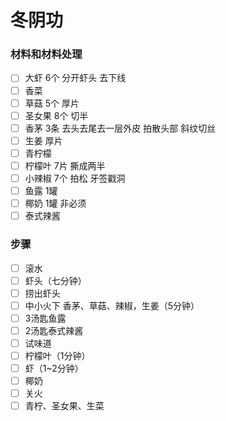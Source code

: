 # 冬阴功

### 材料和材料处理

- [ ] 大虾 6个 分开虾头 去下线
- [ ] 香菜
- [ ] 草菇 5个 厚片
- [ ] 圣女果 8个  切半
- [ ] 香茅 3条 去头去尾去一层外皮 拍散头部 斜纹切丝
- [ ] 生姜 厚片
- [ ] 青柠檬
- [ ] 柠檬叶 7片 撕成两半
- [ ] 小辣椒 7个 拍松 牙签戳洞
- [ ] 鱼露 1罐
- [ ] 椰奶 1罐 非必须
- [ ] 泰式辣酱

### 步骤

- [ ] 滚水
- [ ] 虾头（七分钟）
- [ ] 捞出虾头
- [ ] 中小火下 香茅、草菇、辣椒，生姜（5分钟）
- [ ] 3汤匙鱼露
- [ ] 2汤匙泰式辣酱
- [ ] 试味道
- [ ] 柠檬叶（1分钟）
- [ ] 虾（1~2分钟）
- [ ] 椰奶
- [ ] 关火
- [ ] 青柠、圣女果、生菜
